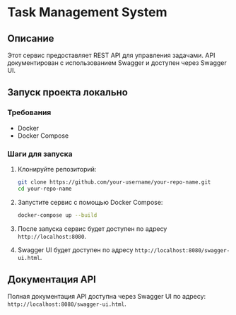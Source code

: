 # Task Management System
## Описание
Этот сервис предоставляет REST API для управления задачами. API документирован с использованием Swagger и доступен через Swagger UI.

## Запуск проекта локально
### Требования
- Docker
- Docker Compose

### Шаги для запуска
1. Клонируйте репозиторий:

    ```bash
    git clone https://github.com/your-username/your-repo-name.git
    cd your-repo-name
    ```

2. Запустите сервис с помощью Docker Compose:

    ```bash
    docker-compose up --build
    ```

3. После запуска сервис будет доступен по адресу `http://localhost:8080`.
4. Swagger UI будет доступен по адресу `http://localhost:8080/swagger-ui.html`.
## Документация API

Полная документация API доступна через Swagger UI по адресу: `http://localhost:8080/swagger-ui.html`.
